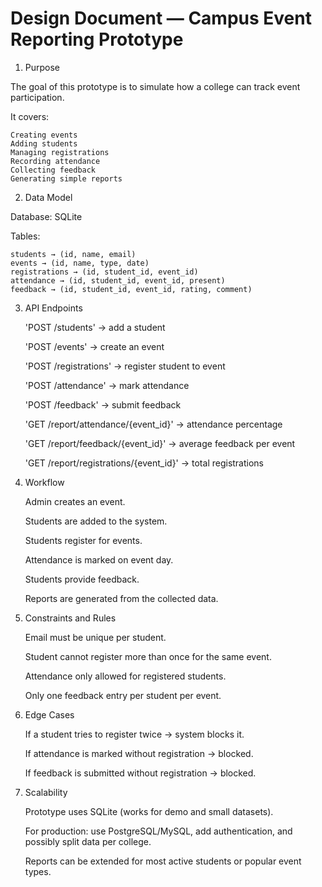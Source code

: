 # Design Document — Campus Event Reporting Prototype

1. Purpose

The goal of this prototype is to simulate how a college can track event participation. 

It covers:

    Creating events
    Adding students
    Managing registrations
    Recording attendance
    Collecting feedback
    Generating simple reports

2. Data Model

Database: SQLite

Tables:

    students → (id, name, email)
    events → (id, name, type, date)
    registrations → (id, student_id, event_id)
    attendance → (id, student_id, event_id, present)
    feedback → (id, student_id, event_id, rating, comment)

3. API Endpoints

    'POST /students' → add a student
   
    'POST /events' → create an event
   
    'POST /registrations' → register student to event
   
    'POST /attendance' → mark attendance
   
    'POST /feedback' → submit feedback
   
    'GET /report/attendance/{event_id}' → attendance percentage
   
    'GET /report/feedback/{event_id}' → average feedback per event
   
    'GET /report/registrations/{event_id}' → total registrations
   

5. Workflow

    Admin creates an event.
   
    Students are added to the system.
   
    Students register for events.
   
    Attendance is marked on event day.
   
    Students provide feedback.
   
    Reports are generated from the collected data.
   

7. Constraints and Rules

    Email must be unique per student.
   
    Student cannot register more than once for the same event.
   
    Attendance only allowed for registered students.
   
    Only one feedback entry per student per event.
   

9. Edge Cases

    If a student tries to register twice → system blocks it.
   
    If attendance is marked without registration → blocked.
   
    If feedback is submitted without registration → blocked.
   

11. Scalability

    Prototype uses SQLite (works for demo and small datasets).
    
    For production: use PostgreSQL/MySQL, add authentication, and possibly split data per college.
    
    Reports can be extended for most active students or popular event types.
    

